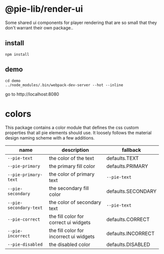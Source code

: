 # @pie-lib/render-ui

Some shared ui components for player rendering that are so small that they don't warrant their own package..

## install

```
npm install
```

## demo

```
cd demo
../node_modules/.bin/webpack-dev-server --hot --inline
```

go to http://localhost:8080

# colors

This package contains a color module that defines the css custom properties that all pie elements should use. It loosely follows the material design naming scheme with a few additions.

| name                   | description                             | fallback           |
| ---------------------- | --------------------------------------- | ------------------ |
| `--pie-text`           | the color of the text                   | defaults.TEXT      |
| `--pie-primary`        | the primary fill color                  | defaults.PRIMARY   |
| `--pie-primary-text`   | the color of primary text               | `--pie-text`       |
| `--pie-secondary`      | the secondary fill color                | defaults.SECONDARY |
| `--pie-secondary-text` | the color of secondary text             | `--pie-text`       |
| `--pie-correct`        | the fill color for correct ui widgets   | defaults.CORRECT   |
| `--pie-incorrect`      | the fill color for incorrect ui widgets | defaults.INCORRECT |
| `--pie-disabled`       | the disabled color                      | defaults.DISABLED  |

